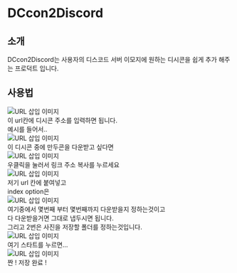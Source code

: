 # DCcon2Discord
## 소개
DCcon2Discord는 사용자의 디스코드 서버 이모지에 원하는 디시콘을 쉽게 추가 해주는 프로덕트 입니다.
## 사용법

![URL 삽입 이미지](https://github.com/mingeun3669/DCcon2Discord/blob/main/Readme/url.PNG?raw=true)<br>
이 url칸에 디시콘 주소를 입력하면 됩니다.<br>
예시를 들어서..<br>
![URL 삽입 이미지](https://github.com/mingeun3669/DCcon2Discord/blob/main/Readme/aksen.PNG?raw=true)<br>
이 디시콘 중에 만두콘을 다운받고 싶다면<br>
![URL 삽입 이미지](https://github.com/mingeun3669/DCcon2Discord/blob/main/Readme/unknown.png?raw=true)<br>
우클릭을 눌러서 링크 주소 복사를 누르세요<br>
![URL 삽입 이미지](https://github.com/mingeun3669/DCcon2Discord/blob/main/Readme/id.PNG?raw=true)<br>
저기 url 칸에 붙여넣고<br>
index option은<br>
![URL 삽입 이미지](https://github.com/mingeun3669/DCcon2Discord/blob/main/Readme/www.PNG?raw=true)<br>
여기중에서 몇번째 부터 몇번째까지 다운받을지 정하는것이고<br>
다 다운받을거면 그대로 냅두시면 됩니다.<br>
그리고 2번은 사진을 저장할 폴더를 정하는것입니다.<br>
![URL 삽입 이미지](https://github.com/mingeun3669/DCcon2Discord/blob/main/Readme/st.PNG?raw=true)<br>
여기 스타트를 누르면...<br>
![URL 삽입 이미지](https://github.com/mingeun3669/DCcon2Discord/blob/main/Readme/sww.PNG?raw=true)<br>
짠 ! 저장 완료 !

